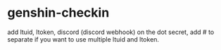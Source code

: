# genshin-checkin
add ltuid, ltoken, discord (discord webhook) on the dot secret,
add # to separate if you want to use multiple ltuid and ltoken.
